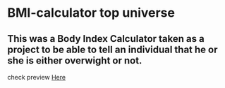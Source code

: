 # BMI-calculator top universe 
## This was a Body Index Calculator taken as a project to be able to tell an individual that he or she is either overwight or not.
check preview [Here ](https://jimohsegun1.github.io/top-universe-bmi-calculator/)
